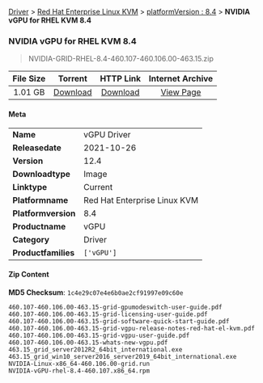 
[Driver](/README.md)  >  [Red Hat Enterprise Linux KVM](/index/Driver/Red_Hat_Enterprise_Linux_KVM.md)  >  [platformVersion : 8.4](/index/Driver/Red_Hat_Enterprise_Linux_KVM/8.4.md)  >  **NVIDIA vGPU for RHEL KVM 8.4**


###    NVIDIA vGPU for RHEL KVM 8.4

> NVIDIA-GRID-RHEL-8.4-460.107-460.106.00-463.15.zip   


| **File Size** | **Torrent**  | **HTTP Link** | **Internet Archive** |
|:-------------:|:------------:|:-------------:|:--------------------:|
| 1.01 GB |  [Download](https://archive.org/download/nvgpu_NVIDIA-GRID-RHEL-8.4-460.107-460.106.00-463.15.zip/nvgpu_NVIDIA-GRID-RHEL-8.4-460.107-460.106.00-463.15.zip_archive.torrent)       | [Download](https://archive.org/compress/nvgpu_NVIDIA-GRID-RHEL-8.4-460.107-460.106.00-463.15.zip) | [View Page](https://archive.org/details/nvgpu_NVIDIA-GRID-RHEL-8.4-460.107-460.106.00-463.15.zip)       |

#### Meta

<table>
<tr><td><strong>Name</strong></td><td>vGPU Driver</td></tr>
<tr><td><strong>Releasedate</strong></td><td>2021-10-26</td></tr>
<tr><td><strong>Version</strong></td><td>12.4</td></tr>
<tr><td><strong>Downloadtype</strong></td><td>Image</td></tr>
<tr><td><strong>Linktype</strong></td><td>Current</td></tr>
<tr><td><strong>Platformname</strong></td><td>Red Hat Enterprise Linux KVM</td></tr>
<tr><td><strong>Platformversion</strong></td><td>8.4</td></tr>
<tr><td><strong>Productname</strong></td><td>vGPU</td></tr>
<tr><td><strong>Category</strong></td><td>Driver</td></tr>
<tr><td><strong>Productfamilies</strong></td><td><code>['vGPU']</code></td></tr>
</table>

#### Zip Content

**MD5 Checksum**: `1c4e29c07e4e6b0ae2cf91997e09c60e`

```text
460.107-460.106.00-463.15-grid-gpumodeswitch-user-guide.pdf
460.107-460.106.00-463.15-grid-licensing-user-guide.pdf
460.107-460.106.00-463.15-grid-software-quick-start-guide.pdf
460.107-460.106.00-463.15-grid-vgpu-release-notes-red-hat-el-kvm.pdf
460.107-460.106.00-463.15-grid-vgpu-user-guide.pdf
460.107-460.106.00-463.15-whats-new-vgpu.pdf
463.15_grid_server2012R2_64bit_international.exe
463.15_grid_win10_server2016_server2019_64bit_international.exe
NVIDIA-Linux-x86_64-460.106.00-grid.run
NVIDIA-vGPU-rhel-8.4-460.107.x86_64.rpm
```